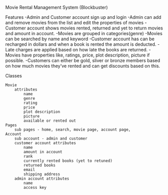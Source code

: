 Movie Rental Management System (Blockbuster)

Features
-Admin and Customer account sign up and login
-Admin can add and remove movies from the list and edit the properties of movies
-Customer account shows movies rented, returned and yet to return movies and amount in account.
-Movies are grouped in categories(genre)
-Movies can be searched by name and keyword
-Customer account has can be recharged in dollars and when a book is rented the amount is deducted.
-Late charges are applied based on how late the books are returned.
-Movies have properties like, ratings, price, plot description, picture if possible.
-Customers can either be gold, sliver or bronze members based on how much movies they’ve rented and can get discounts based on this.

Classes

    Movie
        attributes
            name
            genre
            rating
            price
            plot description
            picture
            available or rented out
    Pages
        sub pages - home, search, movie page, account page, 
    Account
        sub account - admin and customer
        customer account attributes
            name
            amount in account
            rank
            currently rented books (yet to retuned)
            returned books 
            email
            shipping address
        admin account attributes
            name
            access key
